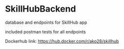 # SkillHubBackend
database and endpoints for SkillHub app

included postman tests for all endpoints

Dockerhub link: https://hub.docker.com/r/ako28/skillhub